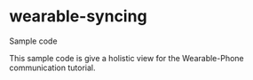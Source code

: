 # wearable-syncing
Sample code

This sample code is give a holistic view for the Wearable-Phone communication tutorial.
